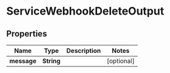 

# ServiceWebhookDeleteOutput


## Properties

| Name | Type | Description | Notes |
|------------ | ------------- | ------------- | -------------|
|**message** | **String** |  |  [optional] |



